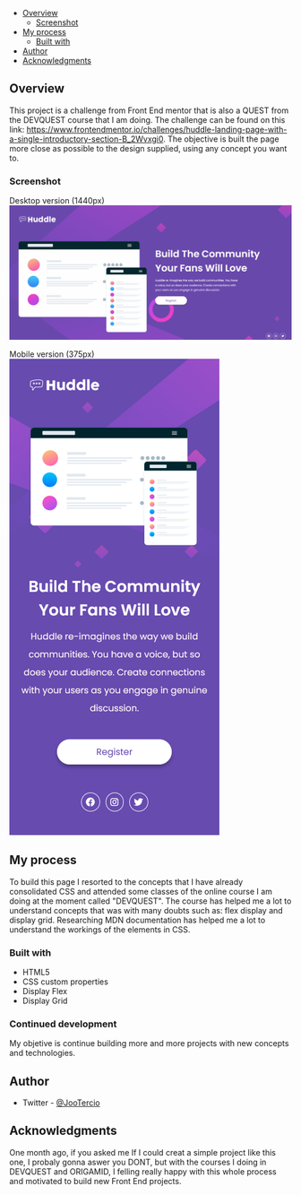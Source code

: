 - [Overview](#overview)
  - [Screenshot](#screenshot)
- [My process](#my-process)
  - [Built with](#built-with)
- [Author](#author)
- [Acknowledgments](#acknowledgments)

## Overview

This project is a challenge from Front End mentor that is also a QUEST from the DEVQUEST course that I am doing. The challenge can be found on this link: https://www.frontendmentor.io/challenges/huddle-landing-page-with-a-single-introductory-section-B_2Wvxgi0. The objective is built the page more close as possible to the design supplied, using any concept you want to.

### Screenshot

Desktop version (1440px)
![screen-gif](./src/images/screenshot.gif)

Mobile version (375px)
![](./src/images/Screenshot.png)

## My process

To build this page I resorted to the concepts that I have already consolidated CSS and attended some classes of the online course I am doing at the moment called "DEVQUEST". The course has helped me a lot to understand concepts that was with many doubts such as: flex display and display grid. Researching MDN documentation has helped me a lot to understand the workings of the elements in CSS.

### Built with

- HTML5
- CSS custom properties
- Display Flex
- Display Grid

### Continued development

My objetive is continue building more and more projects with new concepts and technologies.

## Author

- Twitter - [@JooTercio](https://twitter.com/JooTercio)

## Acknowledgments

One month ago, if you asked me If I could creat a simple project like this one, I probaly gonna aswer you DONT, but with the courses I doing in DEVQUEST and ORIGAMID, I felling really happy with this whole process and motivated to build new Front End projects.
